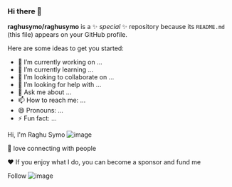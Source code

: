 ### Hi there 👋


**raghusymo/raghusymo** is a ✨ _special_ ✨ repository because its `README.md` (this file) appears on your GitHub profile.

Here are some ideas to get you started:

- 🔭 I’m currently working on ...
- 🌱 I’m currently learning ...
- 👯 I’m looking to collaborate on ...
- 🤔 I’m looking for help with ...
- 💬 Ask me about ...
- 📫 How to reach me: ...
- 😄 Pronouns: ...
- ⚡ Fun fact: ...

Hi, I'm Raghu Symo ![image](https://user-images.githubusercontent.com/107374164/173260150-1dcb1490-4005-44bd-ad09-dadf3882dfac.png)


💬 love connecting with people

❤️ If you enjoy what I do, you can become a sponsor and fund me

Follow    ![image](https://dmraghusymo.blogspot.com)
